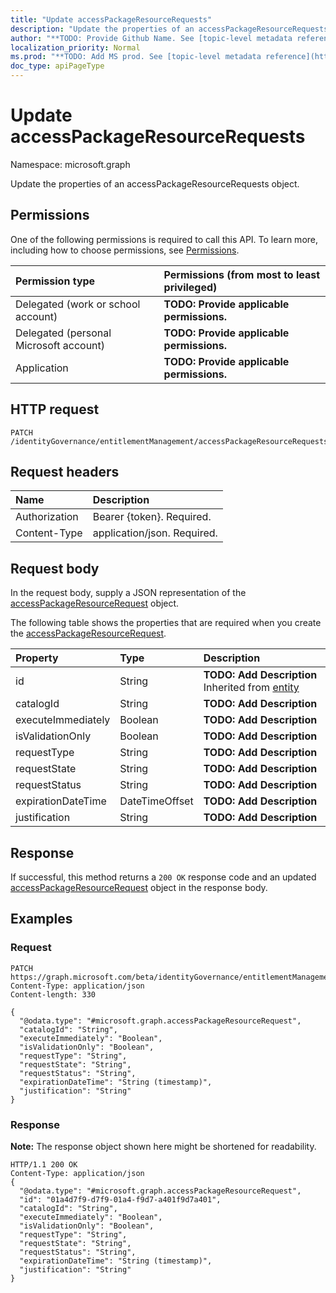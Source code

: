 ```yaml
---
title: "Update accessPackageResourceRequests"
description: "Update the properties of an accessPackageResourceRequests object."
author: "**TODO: Provide Github Name. See [topic-level metadata reference](https://msgo.azurewebsites.net/add/document/guidelines/metadata.html#topic-level-metadata)**"
localization_priority: Normal
ms.prod: "**TODO: Add MS prod. See [topic-level metadata reference](https://msgo.azurewebsites.net/add/document/guidelines/metadata.html#topic-level-metadata)**"
doc_type: apiPageType
---
```


# Update accessPackageResourceRequests
Namespace: microsoft.graph

Update the properties of an accessPackageResourceRequests object.

## Permissions
One of the following permissions is required to call this API. To learn more, including how to choose permissions, see [Permissions](/concepts/permissions-reference.md).

|Permission type|Permissions (from most to least privileged)|
|:---|:---|
|Delegated (work or school account)|**TODO: Provide applicable permissions.**|
|Delegated (personal Microsoft account)|**TODO: Provide applicable permissions.**|
|Application|**TODO: Provide applicable permissions.**|

## HTTP request

<!-- {
  "blockType": "ignored"
}
-->
``` http
PATCH /identityGovernance/entitlementManagement/accessPackageResourceRequests
```

## Request headers
|Name|Description|
|:---|:---|
|Authorization|Bearer {token}. Required.|
|Content-Type|application/json. Required.|

## Request body
In the request body, supply a JSON representation of the [accessPackageResourceRequest](../resources/accesspackageresourcerequest.md) object.

The following table shows the properties that are required when you create the [accessPackageResourceRequest](../resources/accesspackageresourcerequest.md).

|Property|Type|Description|
|:---|:---|:---|
|id|String|**TODO: Add Description** Inherited from [entity](../resources/entity.md)|
|catalogId|String|**TODO: Add Description**|
|executeImmediately|Boolean|**TODO: Add Description**|
|isValidationOnly|Boolean|**TODO: Add Description**|
|requestType|String|**TODO: Add Description**|
|requestState|String|**TODO: Add Description**|
|requestStatus|String|**TODO: Add Description**|
|expirationDateTime|DateTimeOffset|**TODO: Add Description**|
|justification|String|**TODO: Add Description**|



## Response

If successful, this method returns a `200 OK` response code and an updated [accessPackageResourceRequest](../resources/accesspackageresourcerequest.md) object in the response body.

## Examples

### Request
<!-- {
  "blockType": "request",
  "name": "update_accesspackageresourcerequests"
}
-->
``` http
PATCH https://graph.microsoft.com/beta/identityGovernance/entitlementManagement/accessPackageResourceRequests
Content-Type: application/json
Content-length: 330

{
  "@odata.type": "#microsoft.graph.accessPackageResourceRequest",
  "catalogId": "String",
  "executeImmediately": "Boolean",
  "isValidationOnly": "Boolean",
  "requestType": "String",
  "requestState": "String",
  "requestStatus": "String",
  "expirationDateTime": "String (timestamp)",
  "justification": "String"
}
```


### Response
**Note:** The response object shown here might be shortened for readability.
<!-- {
  "blockType": "response",
  "truncated": true
}
-->
``` http
HTTP/1.1 200 OK
Content-Type: application/json
{
  "@odata.type": "#microsoft.graph.accessPackageResourceRequest",
  "id": "01a4d7f9-d7f9-01a4-f9d7-a401f9d7a401",
  "catalogId": "String",
  "executeImmediately": "Boolean",
  "isValidationOnly": "Boolean",
  "requestType": "String",
  "requestState": "String",
  "requestStatus": "String",
  "expirationDateTime": "String (timestamp)",
  "justification": "String"
}
```

